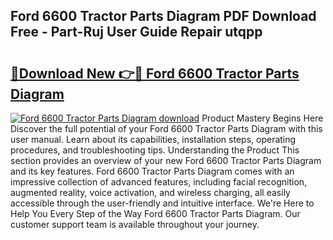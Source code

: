 ## Ford 6600 Tractor Parts Diagram PDF Download Free - Part-Ruj User Guide Repair utqpp

# <h2><a href="http://dfmzkv.blite.top/?on=Ford+6600+Tractor+Parts+Diagram">🔗Download New 👉🔴 Ford 6600 Tractor Parts Diagram</a></h2>

[![Ford 6600 Tractor Parts Diagram download](https://i.imgur.com/lujVjoI.png)](http://dfmzkv.blite.top/?on=Ford+6600+Tractor+Parts+Diagram)
Product Mastery Begins Here Discover the full potential of your Ford 6600 Tractor Parts Diagram with this user manual. Learn about its capabilities, installation steps, operating procedures, and troubleshooting tips. Understanding the Product This section provides an overview of your new Ford 6600 Tractor Parts Diagram and its key features. Ford 6600 Tractor Parts Diagram comes with an impressive collection of advanced features, including facial recognition, augmented reality, voice activation, and wireless charging, all easily accessible through the user-friendly and intuitive interface. We're Here to Help You Every Step of the Way Ford 6600 Tractor Parts Diagram. Our customer support team is available throughout your journey.
